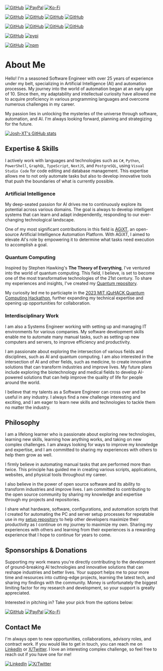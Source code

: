 [![GitHub](https://img.shields.io/badge/GitHub-Sponsor%20Josh%20XT-blue?logo=github&style=plastic)](https://github.com/sponsors/Josh-XT) [![PayPal](https://img.shields.io/badge/PayPal-Sponsor%20Josh%20XT-blue.svg?logo=paypal&style=plastic)](https://paypal.me/joshxt) [![Ko-Fi](https://img.shields.io/badge/Kofi-Sponsor%20Josh%20XT-blue.svg?logo=kofi&style=plastic)](https://ko-fi.com/joshxt)

[![GitHub](https://img.shields.io/badge/GitHub-Profile-blue?logo=github&style=plastic)](https://github.com/Josh-XT) [![GitHub](https://img.shields.io/badge/GitHub-My%20Setup-blue?logo=github&style=plastic)](https://github.com/Josh-XT/Setup) [![GitHub](https://img.shields.io/badge/GitHub-Quantum%20Tests-blue?logo=github&style=plastic)](https://github.com/Josh-XT/Quantum) [![GitHub](https://img.shields.io/badge/GitHub-ezsession-blue?logo=github&style=plastic)](https://github.com/Josh-XT/ezsession) 

[![GitHub](https://img.shields.io/badge/GitHub-AGiXT%20Core-blue?logo=github&style=plastic)](https://github.com/Josh-XT/AGiXT) [![GitHub](https://img.shields.io/badge/GitHub-AGiXT%20Hub-blue?logo=github&style=plastic)](https://github.com/AGiXT/hub) [![GitHub](https://img.shields.io/badge/GitHub-AGiXT%NextJS%20Web%20UI-blue?logo=github&style=plastic)](https://github.com/AGiXT/nextjs)  [![GitHub](https://img.shields.io/badge/GitHub-AGiXT%20Streamlit%20Web%20UI-blue?logo=github&style=plastic)](https://github.com/AGiXT/streamlit)

[![GitHub](https://img.shields.io/badge/GitHub-AGiXT%20Python%20SDK-blue?logo=github&style=plastic)](https://github.com/AGiXT/python-sdk) [![pypi](https://img.shields.io/badge/pypi-AGiXT%20Python%20SDK-blue?logo=pypi&style=plastic)](https://pypi.org/project/agixtsdk/)

[![GitHub](https://img.shields.io/badge/GitHub-AGiXT%20TypeScript%20SDK-blue?logo=github&style=plastic)](https://github.com/AGiXT/typescript-sdk) [![npm](https://img.shields.io/badge/npm-AGiXT%20TypeScript%20SDK-blue?logo=npm&style=plastic)](https://www.npmjs.com/package/agixt)


# About Me

Hello! I'm a seasoned Software Engineer with over 25 years of experience under my belt, specializing in Artificial Intelligence (AI) and automation processes. My journey into the world of automation began at an early age of 10. Since then, my adaptability and intellectual curiosity have allowed me to acquire proficiency in various programming languages and overcome numerous challenges in my career.

My passion lies in unlocking the mysteries of the universe through software, automation, and AI. I'm always looking forward, planning and strategizing for the future.

[![Josh-XT's GitHub stats](https://github-readme-stats.vercel.app/api?username=Josh-XT&line_height=20&include_all_commits=true&rank_icon=percentile)](https://github-readme-stats.vercel.app/api?username=Josh-XT&line_height=20&include_all_commits=true&rank_icon=percentile)

## Expertise & Skills

I actively work with languages and technologies such as `C#`, `Python`, `PowerShell`, `GraphQL`, `TypeScript`, `NextJS`, and `PostgreSQL`, using `Visual Studio Code` for code editing and database management. This expertise allows me to not only automate tasks but also to develop innovative tools that push the boundaries of what is currently possible.

### Artificial Intelligence

My deep-seated passion for AI drives me to continuously explore its potential across various domains. The goal is always to develop intelligent systems that can learn and adapt independently, responding to our ever-changing technological landscape.

One of my most significant contributions in this field is [AGiXT](https://github.com/Josh-XT/AGiXT), an open-source Artificial Intelligence Automation Platform. With AGiXT, I aimed to elevate AI's role by empowering it to determine what tasks need execution to accomplish a goal.

### Quantum Computing

Inspired by Stephen Hawking's **The Theory of Everything**, I've ventured into the world of quantum computing. This field, I believe, is set to become one of the most transformative technologies of the 21st century. To share my experiences and insights, I've created my [Quantum repository](https://github.com/Josh-XT/Quantum).

My curiosity led me to particiapte in the [2023 MIT iQuHACK Quantum Computing Hackathon](https://www.iquise.mit.edu/iQuHACK/2023-01-27), further expanding my technical expertise and opening up opportunities for collaboration.

### Interdisciplinary Work

I am also a Systems Engineer working with setting up and managing IT environments for various companies. My software development skills enable me to automate many manual tasks, such as setting up new computers and servers, to improve efficiency and productivity.

I am passionate about exploring the intersection of various fields and disciplines, such as AI and quantum computing. I am also interested in the intersection of AI and other fields, such as medicine, to create innovative solutions that can transform industries and improve lives. My future plans include exploring the biotechnology and medical fields to develop AI-powered solutions that can help improve the quality of life for people around the world. 

I believe that my talents as a Software Engineer can cross over and be useful in any industry. I always find a new challenge interesting and exciting, and I am eager to learn new skills and technologies to tackle them no matter the industry.

## Philosophy

I am a lifelong learner who is passionate about exploring new technologies, learning new skills, learning how anything works, and taking on new complex challenges. I am always looking for ways to improve my knowledge and expertise, and I am committed to sharing my experiences with others to help them grow as well.

I firmly believe in automating manual tasks that are performed more than twice. This principle has guided me in creating various scripts, applications, websites, and physical tools throughout my career.

I also believe in the power of open source software and its ability to transform industries and improve lives. I am committed to contributing to the open source community by sharing my knowledge and expertise through my projects and repositories. 

I share what hardware, software, configurations, and automation scripts that I created for automating the PC and server setup processes for repeatable use in my [setup repository](https://github.com/Josh-XT/Setup) to help other developers maximize their productivity as I continue on my journey to maximize my own. Sharing my experiences with others and learning from their experiences is a rewarding experience that I hope to continue for years to come.

## Sponsorships & Donations

Supporting my work means you're directly contributing to the development of ground-breaking AI technologies and innovative solutions that can reshape industries and better lives. Your support helps me to pour more time and resources into cutting-edge projects, learning the latest tech, and sharing my findings with the community. Money is unfortunately the biggest limiting factor for my research and development, so your support is greatly appreciated.

Interested in pitching in? Take your pick from the options below:

[![GitHub](https://img.shields.io/badge/GitHub-Sponsor%20Josh%20XT-blue?logo=github&style=plastic)](https://github.com/sponsors/Josh-XT) [![PayPal](https://img.shields.io/badge/PayPal-Sponsor%20Josh%20XT-blue.svg?logo=paypal&style=plastic)](https://paypal.me/joshxt) [![Ko-Fi](https://img.shields.io/badge/Kofi-Sponsor%20Josh%20XT-blue.svg?logo=kofi&style=plastic)](https://ko-fi.com/joshxt)

## Contact Me

I'm always open to new opportunities, collaborations, advisory roles, and contract work. If you would like to get in touch, you can reach me on [LinkedIn](https://www.linkedin.com/in/joshxt/) or [X/Twitter](https://twitter.com/Josh_XT). I love an interesting complex challenge, so feel free to reach out if you have one for me!

[![LinkedIn](https://img.shields.io/badge/LinkedIn-Connect%20with%20Me-blue?logo=linkedin&style=plastic)](https://www.linkedin.com/in/joshxt/) [![X/Twitter](https://img.shields.io/badge/Twitter-Follow%20Me-blue?logo=x&style=plastic)](https://twitter.com/Josh_XT)
